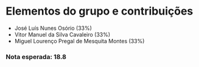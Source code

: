 # Elementos do grupo e contribuições

- José Luís Nunes Osório (33%)
- Vitor Manuel da Silva Cavaleiro (33%)
- Miguel Lourenço Pregal de Mesquita Montes (33%)

### Nota esperada: 18.8